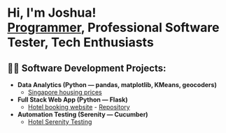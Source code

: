 <h1>Hi, I'm Joshua! <br/><a href="https://github.com/Joshua-Leow">Programmer</a>, Professional Software Tester, Tech Enthusiasts</h1>

<h2>👨‍💻 Software Development Projects:</h2>

- <b>Data Analytics (Python — pandas, matplotlib, KMeans, geocoders)</b>
  - [Singapore housing prices](https://github.com/Joshua-Leow/HousingPriceAnalysis)
- <b>Full Stack Web App (Python — Flask)</b>
  - [Hotel booking website](https://hotel-booking-website-1.onrender.com/) - [Repository](https://github.com/Joshua-Leow/joshualeowhotel)
- <b>Automation Testing (Serenity — Cucumber)</b>
  - [Hotel Serenity Testing](https://github.com/Joshua-Leow/HotelSerenityTesting)

<!--
<h2> 🤳 Connect with me:</h2>

[<img align="left" alt="JoshMadakor | YouTube" width="22px" src="https://cdn.jsdelivr.net/npm/simple-icons@v3/icons/youtube.svg" />][youtube]
[<img align="left" alt="JoshMadakor | Twitter" width="22px" src="https://cdn.jsdelivr.net/npm/simple-icons@v3/icons/twitter.svg" />][twitter]
[<img align="left" alt="JoshMadakor | LinkedIn" width="22px" src="https://cdn.jsdelivr.net/npm/simple-icons@v3/icons/linkedin.svg" />][linkedin]
[<img align="left" alt="JoshMadakor | Instagram" width="22px" src="https://cdn.jsdelivr.net/npm/simple-icons@v3/icons/instagram.svg" />][instagram]

[twitter]: https://twitter.com/joshmadakor
[youtube]: https://www.youtube.com/c/joshmadakor
[instagram]: https://www.instagram.com/joshmadakor/
[linkedin]: https://linkedin.com/in/joshmadakor
-->

<!--
**Joshua-Leow/Joshua-Leow** is a ✨ _special_ ✨ repository because its `README.md` (this file) appears on your GitHub profile.

Here are some ideas to get you started:

- 🔭 I’m currently working on ...
- 🌱 I’m currently learning ...
- 👯 I’m looking to collaborate on ...
- 🤔 I’m looking for help with ...
- 💬 Ask me about ...
- 📫 How to reach me: ...
- 😄 Pronouns: ...
- ⚡ Fun fact: ...
-->
